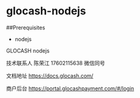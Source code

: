 glocash-nodejs
============

##Prerequisites
   * nodejs
   

   

GLOCASH nodejs


技术联系人 陈荣江 17602115638 微信同号

文档地址 https://docs.glocash.com/

商户后台 https://portal.glocashpayment.com/#/login